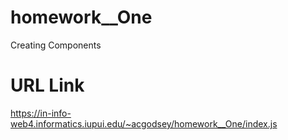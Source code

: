 # homework\_\_One

Creating Components

# URL Link

https://in-info-web4.informatics.iupui.edu/~acgodsey/homework__One/index.js
